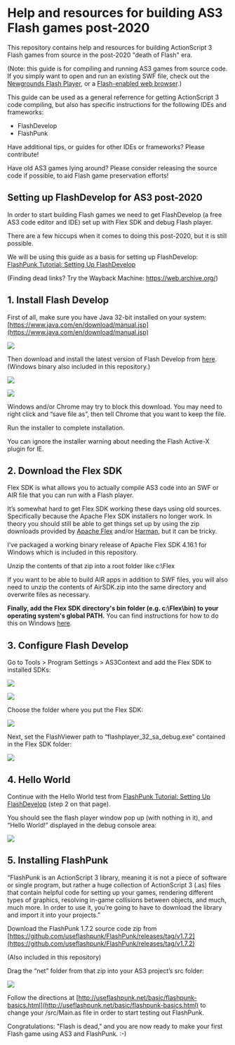 # Help and resources for building AS3 Flash games post-2020

This repository contains help and resources for building ActionScript 3 Flash games from source in the post-2020 "death of Flash" era.

(Note: this guide is for compiling and running AS3 games from source code. If you simply want to open and run an existing SWF file, check out the [Newgrounds Flash Player](https://www.newgrounds.com/flash/player), or a [Flash-enabled web browser](https://medium.com/@radu.flash/flash-player-browsers-2021-d56e82711267).)

This guide can be used as a general referrence for getting ActionScript 3 code compiling, but also has specific instructions for the following IDEs and frameworks:
- FlashDevelop
- FlashPunk

Have additional tips, or guides for other IDEs or frameworks? Please contribute!

Have old AS3 games lying around? Please consider releasing the source code if possible, to aid Flash game preservation efforts!

## Setting up FlashDevelop for AS3 post-2020

In order to start building Flash games we need to get FlashDevelop (a free AS3 code editor and IDE) set up with Flex SDK and debug Flash player. 

There are a few hiccups when it comes to doing this post-2020, but it is still possible.

We will be using this guide as a basis for setting up FlashDevelop: [FlashPunk Tutorial: Setting Up FlashDevelop](http://useflashpunk.net/getting-started/setting-up-flashdevelop.html)

(Finding dead links? Try the Wayback Machine: https://web.archive.org/)


## 1. Install Flash Develop

First of all, make sure you have Java 32-bit installed on your system: [https://www.java.com/en/download/manual.jsp](https://www.java.com/en/download/manual.jsp)

![](https://i.imgur.com/z1gbRx6.png)

Then download and install the latest version of Flash Develop from [here](https://www.flashdevelop.org/). (Windows binary also included in this repository.)

![](https://i.imgur.com/8giRPzW.png)

![](https://i.imgur.com/gCS2u3I.png)

Windows and/or Chrome may try to block this download. You may need to right click and “save file as”, then tell Chrome that you want to keep the file. 


Run the installer to complete installation.

You can ignore the installer warning about needing the Flash Active-X plugin for IE. 


## 2. Download the Flex SDK

Flex SDK is what allows you to actually compile AS3 code into an SWF or AIR file that you can run with a Flash player.

It’s somewhat hard to get Flex SDK working these days using old sources. Specifically because the Apache Flex SDK installers no longer work. In theory you should still be able to get things set up by using the zip downloads provided by [Apache Flex](http://flex.apache.org/download-binaries.html) and/or [Harman](https://airsdk.harman.com/download), but it can be tricky.

I’ve packaged a working binary release of Apache Flex SDK 4.16.1 for Windows which is included in this repository.

Unzip the contents of that zip into a root folder like c:\Flex

If you want to be able to build AIR apps in addition to SWF files, you will also need to unzip the contents of AirSDK.zip into the same directory and overwrite files as necessary.

**Finally, add the Flex SDK directory's bin folder (e.g. c:\Flex\bin) to your operating system's global PATH.** You can find instructions for how to do this on Windows [here](https://help.adobe.com/en_US/air/build/WSfffb011ac560372f-71994050128cca87097-8000.html#WS2d929364fa0b8137-78b25bdf12a498897d1-7fff).


## 3. Configure Flash Develop

Go to Tools > Program Settings > AS3Context and add the Flex SDK to installed SDKs:

![](https://i.imgur.com/VJaBqUt.png)

![](https://i.imgur.com/em40xL5.png)

Choose the folder where you put the Flex SDK:

![](https://i.imgur.com/8ynwxts.png)

Next, set the FlashViewer path to “flashplayer_32_sa_debug.exe” contained in the Flex SDK folder:

![](https://i.imgur.com/3RfhvHB.png)


## 4. Hello World

Continue with the Hello World test from [FlashPunk Tutorial: Setting Up FlashDevelop](http://useflashpunk.net/getting-started/setting-up-flashdevelop.html#hello-world) (step 2 on that page).

You should see the flash player window pop up (with nothing in it), and “Hello World!” displayed in the debug console area:

![](https://i.imgur.com/IxGNN8U.png)

## 5. Installing FlashPunk

“FlashPunk is an ActionScript 3 library, meaning it is not a piece of software or single program, but rather a huge collection of ActionScript 3 (.as) files that contain helpful code for setting up your games, rendering different types of graphics, resolving in-game collisions between objects, and much, much more. In order to use it, you’re going to have to download the library and import it into your projects.”

Download the FlashPunk 1.7.2 source code zip from [https://github.com/useflashpunk/FlashPunk/releases/tag/v1.7.2](https://github.com/useflashpunk/FlashPunk/releases/tag/v1.7.2)

(Also included in this repository)

Drag the “net” folder from that zip into your AS3 project’s src folder:

![](https://i.imgur.com/PHjxslM.png)


Follow the directions at [http://useflashpunk.net/basic/flashpunk-basics.html](http://useflashpunk.net/basic/flashpunk-basics.html) to change your /src/Main.as file in order to start testing out FlashPunk.

Congratulations: "Flash is dead," and you are now ready to make your first Flash game using AS3 and FlashPunk. :-)
